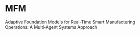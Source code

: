 # MFM
Adaptive Foundation Models for Real-Time Smart Manufacturing Operations: A Multi-Agent Systems Approach

